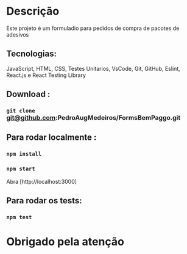 # Descrição

Este projeto é um formuladio para pedidos de compra de pacotes de adesivos

## Tecnologias:

 JavaScript, HTML, CSS, Testes Unitarios, VsCode, Git, GitHub, Eslint, React.js e React Testing Library

## Download :

### `git clone` git@github.com:PedroAugMedeiros/FormsBemPaggo.git

## Para rodar localmente :

### `npm install`
### `npm start`

Abra [http://localhost:3000]

## Para rodar os tests:

### `npm test`

# Obrigado pela atenção

